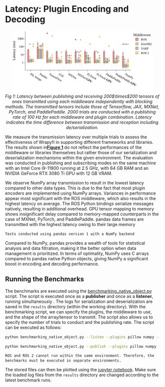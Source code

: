 # Latency: Plugin Encoding and Decoding

<p align="center">
  <a id="figure-1"></a>
  <img width="460" src="https://raw.githubusercontent.com/fabawi/wrapyfi/main/assets/evaluation/native_object_benchmarks_latest.png">
  <br>
  <em>Fig 1: Latency between publishing and receiving 200$\times$200 tensors of ones transmitted using each middleware independently with blocking methods. The transmitted tensors include those of Tensorflow, JAX, MXNet, PyTorch, and PaddlePaddle. 2000 trials are conducted with a publishing rate of 100 Hz for each middleware and plugin combination. Latency indicates the time difference between transmission and reception including de/serialization.</em>
</p>

We measure the transmission latency over multiple trials to assess the effectiveness of Wrapyfi in supporting different 
frameworks and libraries. The results shown in[**Figure 1**](#figure-1) do not reflect the performances of the 
middleware or libraries themselves but rather those of our serialization and deserialization mechanisms within the given 
environment. The evaluation was conducted in publishing and subscribing modes on the same machine with an 
Intel Core i9-11900 running at 2.5 GHz, with 64 GB RAM and an NVIDIA GeForce RTX 3080 Ti GPU with 12 GB VRAM. 

We observe NumPy array transmission to result in the lowest latency compared to other data types. This is due to the
fact that most plugin encoders are implemented using NumPy arrays.
Variances in performance appear most significant with the ROS middleware, which also results in the highest 
latency on average. The ROS Python bindings serialize messages natively, resulting in additional overhead. 
GPU tensor mapping to memory shows insignificant delay compared to memory-mapped counterparts in the case of MXNet, 
PyTorch, and PaddlePaddle. pandas data frames are transmitted with the highest latency owing to their large memory

```{warning}
Tests conducted using pandas version 1 with a NumPy backend 
```

Compared to NumPy, pandas provides a wealth of tools for statistical analysis and data filtration, 
making it the better option when data management is prioritized. In terms of optimality, NumPy uses C arrays compared to 
pandas native Python objects, giving NumPy a significant boost in encoding and decoding performance.

## Running the Benchmarks

The benchmarks are executed using the 
[benchmarking_native_object.py](https://github.com/fabawi/wrapyfi/blob/main/wrapyfi/tests/tools/benchmarking_native_object.py) script. 
The script is executed once as a **publisher** and once as a **listener**, running simultaneously . 
The logs for serialization and deserialization are
saved in the `results` directory (within the working directory). With the benchmarking script, 
we can specify the plugins, the middleware to use, and the
shape of the array/tensor to transmit. The script also allows us to specify the number of trials to conduct and the
publishing rate. The script can be executed as follows:

```bash
python benchmarking_native_object.py --listen --plugins pillow numpy --mwares ros yarp --width 200 --height 200 --trials 2000
```

```bash
python benchmarking_native_object.py --publish --plugins pillow numpy --mwares ros yarp --width 200 --height 200 --trials 2000
```

```{warning}
ROS and ROS 2 cannot run within the same environment. Therefore, the benchmarks must be executed in separate environments.
```

The stored files can then be plotted using the [jupyter notebook](https://github.com/fabawi/wrapyfi/blob/main/wrapyfi/tests/tools/benchmarking_plotter.ipynb). 
Make sure the loaded log files from the `results` directory are changed according to the latest benchmark runs. 